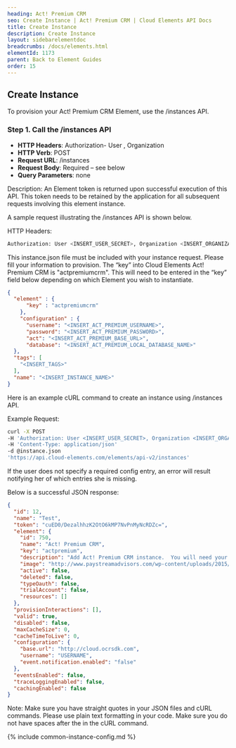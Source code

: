```yaml
---
heading: Act! Premium CRM
seo: Create Instance | Act! Premium CRM | Cloud Elements API Docs
title: Create Instance
description: Create Instance
layout: sidebarelementdoc
breadcrumbs: /docs/elements.html
elementId: 1173
parent: Back to Element Guides
order: 15
---
```


## Create Instance

To provision your Act! Premium CRM Element, use the /instances API.

### Step 1. Call the /instances API

* __HTTP Headers__: Authorization- User <user secret>, Organization <organization secret>
* __HTTP Verb__: POST
* __Request URL__: /instances
* __Request Body__: Required – see below
* __Query Parameters__: none

Description: An Element token is returned upon successful execution of this API. This token needs to be retained by the application for all subsequent requests involving this element instance.

A sample request illustrating the /instances API is shown below.

HTTP Headers:

```bash
Authorization: User <INSERT_USER_SECRET>, Organization <INSERT_ORGANIZATION_SECRET>

```
This instance.json file must be included with your instance request.  Please fill your information to provision.  The “key” into Cloud Elements Act! Premium CRM is "actpremiumcrm".  This will need to be entered in the “key” field below depending on which Element you wish to instantiate.

```json
{
  "element" : {
      "key" : "actpremiumcrm"
    },
    "configuration" : {
      "username": "<INSERT_ACT_PREMIUM_USERNAME>",
      "password": "<INSERT_ACT_PREMIUM_PASSWORD>",
      "act": "<INSERT_ACT_PREMIUM_BASE_URL>",
      "database": "<INSERT_ACT_PREMIUM_LOCAL_DATABASE_NAME>"
  },
  "tags": [
    "<INSERT_TAGS>"
  ],
  "name": "<INSERT_INSTANCE_NAME>"
}
```

Here is an example cURL command to create an instance using /instances API.

Example Request:

```bash
curl -X POST
-H 'Authorization: User <INSERT_USER_SECRET>, Organization <INSERT_ORGANIZATION_SECRET>'
-H 'Content-Type: application/json'
-d @instance.json
'https://api.cloud-elements.com/elements/api-v2/instances'
```

If the user does not specify a required config entry, an error will result notifying her of which entries she is missing.

Below is a successful JSON response:

```json
{
  "id": 12,
  "name": "Test",
  "token": "cuED0/DezalhhzK2OtO6kMP7NvPnMyNcRDZc=",
  "element": {
    "id": 750,
    "name": "Act! Premium CRM",
    "key": "actpremium",
    "description": "Add Act! Premium CRM instance.  You will need your Act! Premium CRM account details to create an instance",
    "image": "http://www.paystreamadvisors.com/wp-content/uploads/2015/01/Act! Premium CRM-Logo_340x170_01-new.gif",
    "active": false,
    "deleted": false,
    "typeOauth": false,
    "trialAccount": false,
    "resources": []
  },
  "provisionInteractions": [],
  "valid": true,
  "disabled": false,
  "maxCacheSize": 0,
  "cacheTimeToLive": 0,
  "configuration": {
    "base.url": "http://cloud.ocrsdk.com",
    "username": "USERNAME",
    "event.notification.enabled": "false"
  },
  "eventsEnabled": false,
  "traceLoggingEnabled": false,
  "cachingEnabled": false
}
```

Note:  Make sure you have straight quotes in your JSON files and cURL commands.  Please use plain text formatting in your code.  Make sure you do not have spaces after the in the cURL command.

{% include common-instance-config.md %}
